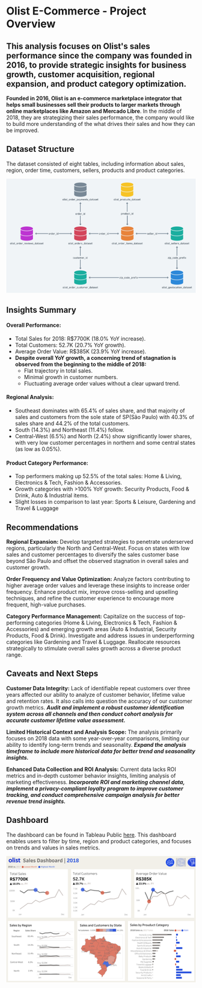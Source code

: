 # Olist E-Commerce - Project Overview
## This analysis focuses on Olist's sales performance since the company was founded in 2016, to provide strategic insights for business growth, customer acquisition, regional expansion, and product category optimization.

**Founded in 2016, Olist is an e-commerce marketplace integrator that helps small businesses sell their products to larger markets through online marketplaces like Amazon and Mercado Libre**. In the middle of 2018, they are strategizing their sales performance, the company would like to build more understanding of the what drives their sales and how they can be improved.

## Dataset Structure
The dataset consisted of eight tables, including information about sales, region, order time, customers, sellers, products and product categories.

<img width="800" alt="image" src="assets/images/dataset_structure.png">


## Insights Summary

#### Overall Performance:

- Total Sales for 2018: R$7700K (18.0% YoY increase).
- Total Customers: 52.7K (20.7% YoY growth).
- Average Order Value: R$385K (23.9% YoY increase).
- **Despite overall YoY growth, a concerning trend of stagnation is observed from the beginning to the middle of 2018:**
    - Flat trajectory in total sales.
    - Minimal growth in customer numbers.
    - Fluctuating average order values without a clear upward trend.


#### Regional Analysis:
- Southeast dominates with 65.4% of sales share, and that majority of sales and customers from the sole state of SP(São Paulo) with 40.3% of sales share and 44.2% of the total customers.
- South (14.3%) and Northeast (11.4%) follow.
- Central-West (6.5%) and North (2.4%) show significantly lower shares, with very low customer percentages in northern and some central states (as low as 0.05%).


#### Product Category Performance:

- Top performers making up 52.5% of the total sales: Home & Living, Electronics & Tech, Fashion & Accessories.
- Growth categories with >100% YoY growth: Security Products, Food & Drink, Auto & Industrial items.
- Slight losses in comparison to last year: Sports & Leisure, Gardening and Travel & Luggage


## Recommendations

**Regional Expansion:** Develop targeted strategies to penetrate underserved regions, particularly the North and Central-West. Focus on states with low sales and customer percentages to diversify the sales customer base beyond São Paulo and offset the observed stagnation in overall sales and customer growth.

**Order Frequency and Value Optimization:** Analyze factors contributing to higher average order values and leverage these insights to increase order frequency. Enhance product mix, improve cross-selling and upselling techniques, and refine the customer experience to encourage more frequent, high-value purchases.

**Category Performance Management:** Capitalize on the success of top-performing categories (Home & Living, Electronics & Tech, Fashion & Accessories) and emerging growth areas (Auto & Industrial, Security Products, Food & Drink). Investigate and address issues in underperforming categories like Gardening and Travel & Luggage. Reallocate resources strategically to stimulate overall sales growth across a diverse product range.



## Caveats and Next Steps
**Customer Data Integrity:** Lack of identifiable repeat customers over three years affected our ability to analyze of customer behavior, lifetime value and retention rates. It also calls into question the accuracy of our customer growth metrics. ***Audit and implement a robust customer identification system across all channels and then conduct cohort analysis for accurate customer lifetime value assessment.***

**Limited Historical Context and Analysis Scope:** The analysis primarily focuses on 2018 data with some year-over-year comparisons, limiting our ability to identify long-term trends and seasonality. ***Expand the analysis timeframe to include more historical data for better trend and seasonality insights.***

**Enhanced Data Collection and ROI Analysis:** Current data lacks ROI metrics and in-depth customer behavior insights, limiting analysis of marketing effectiveness. ***Incorporate ROI and marketing channel data, implement a privacy-compliant loyalty program to improve customer tracking, and conduct comprehensive campaign analysis for better revenue trend insights.***   



## Dashboard
The dashboard can be found in Tableau Public [here](https://public.tableau.com/views/E-commerce_17229706346940/SalesDashboard?:language=en-GB&publish=yes&:sid=&:redirect=auth&:display_count=n&:origin=viz_share_link). This dashboard enables users to filter by time, region and product categories, and focuses on trends and values in sales metrics.

<img width="1000" alt="image" src="assets/images/Sales Dashboard.png">




